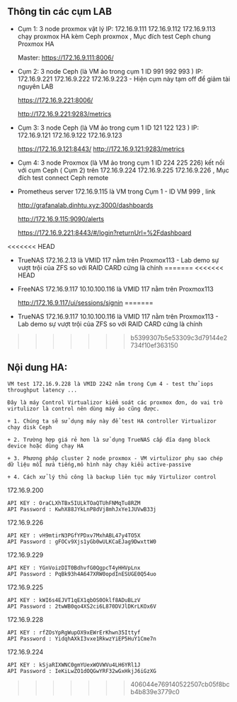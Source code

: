 ## Thông tin các cụm LAB

  + Cụm 1: 3 node proxmox vật lý IP: 172.16.9.111 172.16.9.112 172.16.9.113 chạy proxmox HA kèm Ceph proxmox , Mục đích test Ceph chung Proxmox HA

    Master: https://172.16.9.111:8006/

  + Cụm 2: 3 node Ceph (là VM ảo trong cụm 1 ID 991 992 993 ) IP: 172.16.9.221 172.16.9.222 172.16.9.223 - Hiện cụm này tạm off để giảm tài nguyên LAB

    https://172.16.9.221:8006/

    http://172.16.9.221:9283/metrics

  + Cụm 3: 3 node Ceph (là VM ảo trong cụm 1 ID 121 122 123 ) IP: 172.16.9.121 172.16.9.122 172.16.9.123

    https://172.16.9.121:8443/
    http://172.16.9.121:9283/metrics

  + Cụm 4: 3 node Proxmox (là VM ảo trong cụm 1 ID 224 225 226) kết nối với cụm Ceph ( Cụm 2) trên 172.16.9.224 172.16.9.225 172.16.9.226 , Mục đích test connect Ceph remote

  + Prometheus server 172.16.9.115 là VM trong Cụm 1 - ID VM 999 , link

    http://grafanalab.dinhtu.xyz:3000/dashboards

    http://172.16.9.115:9090/alerts

    https://172.16.9.221:8443/#/login?returnUrl=%2Fdashboard

<<<<<<< HEAD
  + TrueNAS 172.16.2.13 là VMID 117 nằm trên Proxmox113 - Lab demo sự vượt trội của ZFS so với RAID CARD cứng là chính
=======
<<<<<<< HEAD
 
  + FreeNAS 172.16.9.117 10.10.100.116 là VMID 117 nằm trên Proxmox113

    http://172.16.9.117/ui/sessions/signin
=======
  + TrueNAS 172.16.9.117 10.10.100.116 là VMID 117 nằm trên Proxmox113 - Lab demo sự vượt trội của ZFS so với RAID CARD cứng là chính
>>>>>>> b5399307b5e53309c3d79144e2734f10ef363150

## Nội dung HA:

    VM test 172.16.9.228 là VMID 2242 nằm trong Cụm 4 - test thử iops throughput latency ... 

    Đây là máy Control Virtualizor kiểm soát các proxmox đơn, do vai trò virtulizor là control nên dùng máy ảo cũng được.

    + 1. Chúng ta sẽ sử dụng máy này để test HA controller Virtualizor chạy disk Ceph

    + 2. Trường hợp giá rẻ hơn là sử dụng TrueNAS cấp đĩa dạng block device hoặc dùng chạy HA

    + 3. Phương pháp cluster 2 node proxmox - VM virtulizor phụ sao chép dữ liệu mỗi nửa tiếng,mô hình này chạy kiểu active-passive

    + 4. Cách xử lý thủ công là backup liên tục máy Virtulizor control

172.16.9.200

    API KEY : OraCLXhTBx5IULkTOaQTUhFNMqTu8RZM
    API Password : KwhX88JYkLnP8dVj8mhJxYe1JUVwB33j

172.16.9.226

    API KEY : vH9mtirN3PGfYPDxv7MxhABL47y4TO5X
    API Password : gFOCv9Xjs1yGb0wULKCaEJag9DwxttW0

172.16.9.229

    API KEY : YGnVoizDIT0BdhvfG0QgpcT4yHHVpLnx
    API Password : PqBk93h4A647XRW0opdInESUGE0Q54uo


172.16.9.225

    API KEY : kWI6s4EJVT1qEX1qbOS0Oklf8ADuBLzV
    API Password : 2twWB0qo4XS2ci6L870DVJlDKrLKOx6V

172.16.9.228

    API KEY : rfZOsYpRgWupOX9xEWrErKhwn35Ittyf
    API Password : YidqhAXkI3vxe1RkwzYiEP5HuY1Cme7n

172.16.9.224

    API KEY : kSjaRIXWNC0gmYUexWOVWVu4LH6YRl1J
    API Password : IeKiLwZO1dOQGwYRF32wGxHkjJ6iGzXG

>>>>>>> 406044e769140522507cb05f8bcb4b839e3779c0
